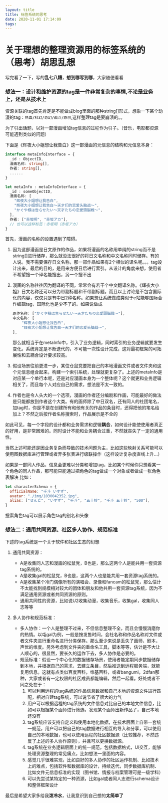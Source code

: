 ```yaml
---
layout: title
title: 标签系统的思考
date: 2020-11-01 17:14:09
tags:
---
```


# 关于理想的整理资源用的标签系统的（~~思考~~）胡思乱想

写完看了一下，写的**乱七八糟**，**想到哪写到哪**，大家随便看看

### 想法一：设计和维护资源的tag是一件非常复杂的事情,不论是业务上，还是从技术上

资源关联的tag首先肯定是不能做成blog里面的那种string[]形式，想象一下某个动漫的tag：`热血/科幻/奇幻/战斗/原创`,这样整理tag是要崩溃的。。

为了引出话题，以对一部漫画增加tag信息的过程作为引子。（音乐，电影都资源可能遇到类似的问题）

下面是《辉夜大小姐想让我告白》这一部漫画的元信息的结构和元信息本身：
```typescript
interface metaInfoInterface = {
  _id : ObjectID,
  漫画名称: string[],
  作者: string[],
  ......
}
```

```typescript
let metaInfo : metaInfoInterface = {
  _id : someObjectID,
  漫画名称: [
    "辉夜大小姐想让我告白",
    "辉夜大小姐想让我告白～天才们的恋爱头脑战～",
    "かぐや様は告らせたい〜天才たちの恋愛頭脳戦〜",
  ],
  作者: ["赤坂明", "赤坂アカ"],
  // 也可以这样标签：赤坂明（赤坂アカ）
}
```

首先，漫画的名称的设置遇到了障碍。

1. 因为这部漫画是日文原作的作品，如果将漫画的名称用单纯的string而不是string[]进行储存，那么就没法很好的将日文名称和中文名称同时储存。有的人说。我不需要保存日文名称，那一部作品如果有2个相似的译名呢。。。tag设计出来，最后的目的，是用来方便日后进行索引。从设计的角度来想，使用者不希望搜一个译名能搜出，另一个搜不出

2. 漫画的名称往往因为翻译的不同，常常会有若干个中文翻译名称。《辉夜大小姐》日文名称还可以分为带副标题和不带副标题。而且以上讨论是不包含国际化的内容，仅仅只是有中日2种名称。如果想让系统做成类似于e站能够国际合作编辑tag，国际化也是少不了的。如果说做成
   
    ```typescript
    原作名称: ["かぐや様は告らせたい〜天才たちの恋愛頭脳戦〜"],
    中文名称: [
        "辉夜大小姐想让我告白",
        "辉夜大小姐想让我告白～天才们的恋爱头脑战～",
    ],
    ```
   那么就相当于在metaInfo中，引入了业务逻辑，同时索引的业务逻辑就要发生变化。系统肯定是不断迭代的，不可能一次性设计完成，这对最初框架的可拓展性和去耦合设计要求较高。

3. 假设场景往前更进一步，某位仓鼠党要把自己的本地漫画文件或者文件夹和这个元信息组合起来，构建一个索引系统，处理就更复杂了。上述的metaInfo是对应某一个单行本呢，还是对应漫画本身为一个整体呢？这个就更和业务逻辑相关了，而且每个人对应自己的需求，想法是不太一致的。

4. 作者也是令人头大的一个选项，漫画的作者还分编剧和作画，可能最好的做法是只能都放到作者这个大类。有的画师除了中日双名，还有同人的社团笔名，加tag时，你是不是在创建所有和他有关的作品的条目时，还得把他的笔名给加上？不然之后按作者名称搜索时，作品展示是不全的

如此可见，每一个字段的设计都和业务需求和逻辑**耦合**，如何设计能使使用者真正的好用，是非常困难的。同时设计不能和业务耦合过重，不然就丧失了一定的通用性。

当然上述可能还是因业务复杂而导致的技术问题为主，比如这些映射关系可能可以使用图数据库进行管理或者弄多张表进行级联操作（这样设计复杂度直线上升...）

如果是一部同人作品，信息会更难以分类和增加tag，比如某个时候你只想看某一个角色的同人作品，那可能只能通过把角色的tag做成一个对象或者做成一张角色表解决
比如：
```js
let characterSchema = {
  officialName: "千斗 いすず",
  avatar: "./img/1030042352.jpg",
  alias: ["せんと", "いすず", "千斗", "五十铃", "千斗 五十铃", "500"],
}
```
搜索角色tag可以展示角色tag的别名和头像

### 想法二：通用共同资源、社区多人协作、规范标准

下述的tag系统是一个关于软件和社区生态的~~幻想~~

1. 通用共同资源：
    - A是收集同人志和漫画的松鼠党，B也是，那么这两个人是能共用一套资源tag系统的。
    - A是收集gal的松鼠党，B也是，这两个人也是能共用一套资源tag系统的。
    - A是收集某个冷门偶像所有的演唱会、录像和fancam的松鼠党，那么估计不太能找到规模相对较大的团体和朋友和他共用一套资源tag系统，因为不满足通用资源或者共同资源的原则。
    - 通用共同性的资源，比如说U2收集动漫，收集音乐，收集gal，收集同人志等等
  
2. 多人协作和规范标准：
    - 多人协作：一个人是整理不过来，不但信息整理不全，而且会慢慢消磨你的热情。以屯gal为例，一般是按发售时间，会社名称和作品名称对文件或者文件夹进行重命名进行分类保存。那么至少来说是丢失了画师，剧本，声优的维度。另外考虑到文件夹的重命名工具，脚本等等，估计是不大让人顺心的，很显然，要长久的运作下去，多人协作是必要的。
    - 规范标准：假设一个中心化的数据储存场景，使用者能定期同步数据储存到本地，并根据自己的需求，去建立条目，然后推送到远程服务端，就能复用信息。这就有点类似百度百科，维基百科，或者bangumi，2dfan那种，大家或者有一定权限的社区成员都能编辑，然后一起看。好处或者不同之处在于：
        1. 可以利用远程的tag系统的作品信息数据和自己本地的资源文件进行匹配，相对自建tag系统，可以说节省了很大的力气
        2. 用户可以根据远程的tag系统的文件信息对比自己的本地文件信息，比如可以根据某个画师进行筛选，发现某个画师出新作品了，自己本地还没有
        3. tag系统应该支持自定义和使用本地化数据，在技术层面上自带一套统一规范，用户可以把自己的tag数据进行相互的导入和分享，可以使用自己的本地数据，也可以使用远程的社区数据源（比较推荐，不然违反了上述的多人协作原则），并且可以更换数据源。
        4. tag系统在业务逻辑层面上的统一规范，包括数据格式，UI交互，能够处理资源整理的常见痛点，比如想法一里面的内容。
        5. 感觉几乎很难实现，比如良好的多人协作的社区运作机制、比如技术上的难点，包括软件和数据库的设计，持续迭代，同步数据库机制、比如文件元信息标准的实现（图书馆、情报与档案管理可是一级学科）
        6. 可以先尝试某特定的一种资源，比如gal或者同人志进行schema设计和整体框架设计


最后是希望大家多给我**泼冷水**，让我意识到自己想的**太简单了**
